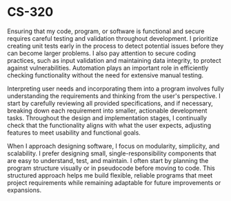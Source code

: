 # CS-320
Ensuring that my code, program, or software is functional and secure requires careful testing and validation throughout development. I prioritize creating unit tests early in the process to detect potential issues before they can become larger problems. I also pay attention to secure coding practices, such as input validation and maintaining data integrity, to protect against vulnerabilities. Automation plays an important role in efficiently checking functionality without the need for extensive manual testing.

Interpreting user needs and incorporating them into a program involves fully understanding the requirements and thinking from the user's perspective. I start by carefully reviewing all provided specifications, and if necessary, breaking down each requirement into smaller, actionable development tasks. Throughout the design and implementation stages, I continually check that the functionality aligns with what the user expects, adjusting features to meet usability and functional goals.

When I approach designing software, I focus on modularity, simplicity, and scalability. I prefer designing small, single-responsibility components that are easy to understand, test, and maintain. I often start by planning the program structure visually or in pseudocode before moving to code. This structured approach helps me build flexible, reliable programs that meet project requirements while remaining adaptable for future improvements or expansions.
